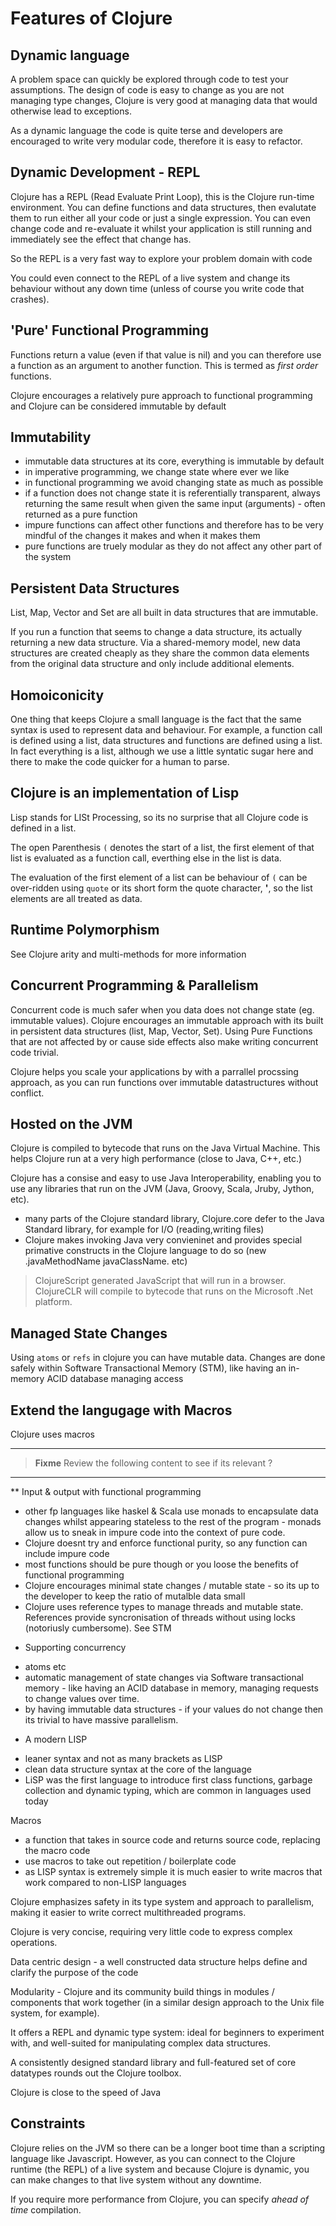 # Features of Clojure 

## Dynamic language 

  A problem space can quickly be explored through code to test your assumptions.  The design of code is easy to change as you are not managing type changes, Clojure is very good at managing data that would otherwise lead to exceptions.
  
  As a dynamic language the code is quite terse and developers are encouraged to write very modular code, therefore it is easy to refactor.

## Dynamic Development - REPL

  Clojure has a REPL (Read Evaluate Print Loop), this is the Clojure run-time environment.  You can define functions and data structures, then evalutate them to run either all your code or just a single expression.  You can even change code and re-evaluate it whilst your application is still running and immediately see the effect that change has.  
  
  So the REPL is a very fast way to explore your problem domain with code
  
  You could even connect to the REPL of a live system and change its behaviour without any down time (unless of course you write code that crashes).

## 'Pure' Functional Programming

  Functions return a value (even if that value is nil) and you can therefore use a function as an argument to another function.  This is termed as _first order_ functions.
  
  Clojure encourages a relatively pure approach to functional programming and Clojure can be considered immutable by default

## Immutability 

- immutable data structures at its core, everything is immutable by default
- in imperative programming, we change state where ever we like
- in functional programming we avoid changing state as much as possible 
- if a function does not change state it is referentially transparent, always returning the same result when given the same input (arguments) - often returned as a pure function 
- impure functions can affect other functions and therefore has to be very mindful of the changes it makes and when it makes them
- pure functions are truely modular as they do not affect any other part of the system

## Persistent Data Structures

  List, Map, Vector and Set are all built in data structures that are immutable.  
  
  If you run a function that seems to change a data structure, its actually returning a new data structure.  Via a shared-memory model, new data structures are created cheaply as they share the common data elements from the original data structure and only include additional elements.

## Homoiconicity 
  
  One thing that keeps Clojure a small language is the fact that the same syntax is used to represent data and behaviour.  For example, a function call is defined using a list, data structures and functions are defined using a list.  In fact everything is a list, although we use a little syntatic sugar here and there to make the code quicker for a human to parse.


## Clojure is an implementation of Lisp

  Lisp stands for LISt Processing, so its no surprise that all Clojure code is defined in a list. 
  
  The open Parenthesis `(` denotes the start of a list, the first element of that list is evaluated as a function call, everthing else in the list is data.

  The evaluation of the first element of a list can be behaviour of `(` can be over-ridden using `quote` or its short form the quote character, **'**, so the list elements are all treated as data.


## Runtime Polymorphism

  See Clojure arity and multi-methods for more information


## Concurrent Programming & Parallelism

  Concurrent code is much safer when you data does not change state (eg. immutable values).  Clojure encourages an immutable approach with its built in persistent data structures (list, Map, Vector, Set).  Using Pure Functions that are not affected by or cause side effects also make writing concurrent code trivial.
  
  Clojure helps you scale your applications by with a parrallel procssing approach, as you can run functions over immutable datastructures without conflict.


## Hosted on the JVM

  Clojure is compiled to bytecode that runs on the Java Virtual Machine.  This helps Clojure run at a very high performance (close to Java, C++, etc.)
  
  Clojure has a consise and easy to use Java Interoperability, enabling you to use any libraries that run on the JVM (Java, Groovy, Scala, Jruby, Jython, etc).  

- many parts of the Clojure standard library, Clojure.core defer to the Java Standard library, for example for I/O (reading,writing files)
- Clojure makes invoking Java very convieninet and provides special primative constructs in the Clojure language to do so (new .javaMethodName javaClassName. etc)

> ClojureScript generated JavaScript that will run in a browser.  ClojureCLR will compile to bytecode that runs on the Microsoft .Net platform.

## Managed State Changes 

  Using `atoms` or `refs` in clojure you can have mutable data.  Changes are done safely within Software Transactional Memory (STM), like having an in-memory ACID database managing access 


## Extend the langugage with Macros 

  Clojure uses macros 


<hr />


> **Fixme** Review the following content to see if its relevant ?

<hr />







** Input & output with functional programming 
- other fp languages like haskel & Scala use monads to encapsulate data changes whilst appearing stateless to the rest of the program - monads allow us to sneak in impure code into the context of pure code.
- Clojure doesnt try and enforce functional purity, so any function can include impure code 
- most functions should be pure though or you loose the benefits of functional programming
- Clojure encourages minimal state changes / mutable state - so its up to the developer to keep the ratio of mutalble data small
- Clojure uses reference types to manage threads and mutable state.  References provide syncronisation of threads without using locks (notoriusly cumbersome).  See STM 

* Supporting concurrency
- atoms etc 
- automatic management of state changes via Software transactional memory - like having an ACID database in memory, managing requests to change values over time.
- by having immutable data structures - if your values do not change then its trivial to have massive parallelism.

* A modern LISP 
- leaner syntax and not as many brackets as LISP
- clean data structure syntax at the core of the language
- LiSP was the first language to introduce first class functions, garbage collection and dynamic typing, which are common in languages used today

Macros 
- a function that takes in source code and returns source code, replacing the macro code  
- use macros to take out repetition / boilerplate code
- as LISP syntax is extremely simple it is much easier to write macros that work compared to non-LISP languages



Clojure emphasizes safety in its type system and approach to parallelism, making it easier to write correct multithreaded programs. 

Clojure is very concise, requiring very little code to express complex operations.

Data centric design - a well constructed data structure helps define and clarify the purpose of the code

Modularity - Clojure and its community build things in modules / components that work together (in a similar design approach to the Unix file system, for example). 

It offers a REPL and dynamic type system: ideal for beginners to experiment with, and well-suited for manipulating complex data structures. 

A consistently designed standard library and full-featured set of core datatypes rounds out the Clojure toolbox.

Clojure is close to the speed of Java 

## Constraints

Clojure relies on the JVM so there can be a longer boot time than a scripting language like Javascript.  However, as you can connect to the Clojure runtime (the REPL) of a live system and because Clojure is dynamic, you can make changes to that live system without any downtime.  

If you require more performance from Clojure, you can specify _ahead of time_ compilation.


